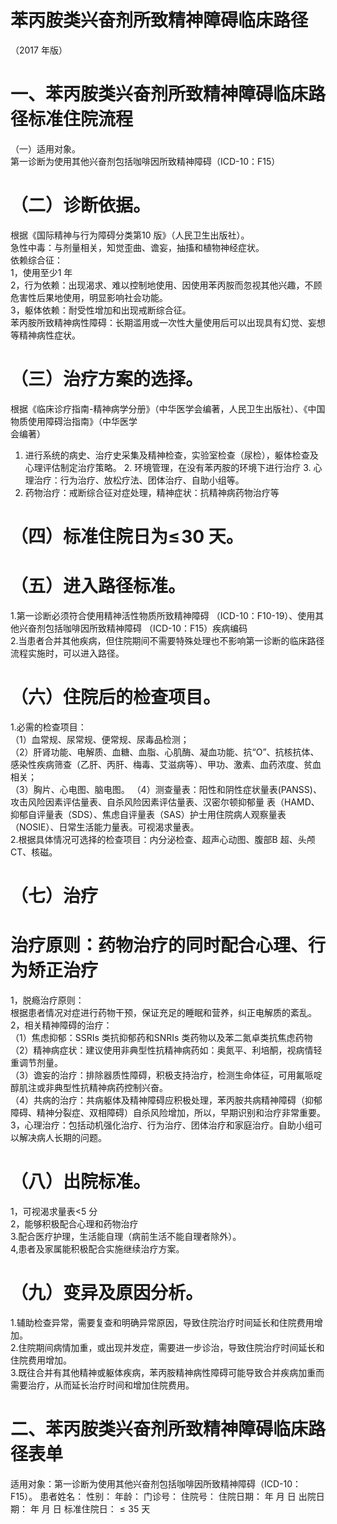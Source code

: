 # 苯丙胺类兴奋剂所致精神障碍临床路径  
（2017 年版）  
# 一、苯丙胺类兴奋剂所致精神障碍临床路径标准住院流程  
（一）适用对象。  
第一诊断为使用其他兴奋剂包括咖啡因所致精神障碍（ICD-10：F15）  
# （二）诊断依据。  
根据《国际精神与行为障碍分类第10 版》（人民卫生出版社）。  
急性中毒：与剂量相关，知觉歪曲、谵妄，抽搐和植物神经症状。  
依赖综合征：  
1，使用至少1 年  
2，行为依赖：出现渴求、难以控制地使用、因使用苯丙胺而忽视其他兴趣，不顾危害性后果地使用，明显影响社会功能。  
3，躯体依赖：耐受性增加和出现戒断综合征。  
苯丙胺所致精神病性障碍：长期滥用或一次性大量使用后可以出现具有幻觉、妄想等精神病性症状。  
# （三）治疗方案的选择。  
根据《临床诊疗指南-精神病学分册》（中华医学会编著，人民卫生出版社）、《中国物质使用障碍治指南》（中华医学  
会编著）  
1. 进行系统的病史、治疗史采集及精神检查，实验室检查（尿检），躯体检查及心理评估制定治疗策略。 2. 环境管理，在没有苯丙胺的环境下进行治疗 3. 心理治疗：行为治疗、放松疗法、团体治疗、自助小组等。  
4. 药物治疗：戒断综合征对症处理，精神症状：抗精神病药物治疗等  
# （四）标准住院日为$\leqslant\!30$ 天。  
# （五）进入路径标准。  
1.第一诊断必须符合使用精神活性物质所致精神障碍
（ICD-10：F10-19）、使用其他兴奋剂包括咖啡因所致精神障碍
（ICD-10：F15）疾病编码  
2.当患者合并其他疾病，但住院期间不需要特殊处理也不影响第一诊断的临床路径流程实施时，可以进入路径。  
# （六）住院后的检查项目。  
1.必需的检查项目：  
（1）血常规、尿常规、便常规、尿毒品检测；  
（2）肝肾功能、电解质、血糖、血脂、心肌酶、凝血功能、抗“O”、抗核抗体、感染性疾病筛查（乙肝、丙肝、梅毒、艾滋病等）、甲功、激素、血药浓度、贫血相关；  
（3）胸片、心电图、脑电图。 （4）测查量表：阳性和阴性症状量表(PANSS)、攻击风险因素评估量表、自杀风险因素评估量表、汉密尔顿抑郁量 表（HAMD、抑郁自评量表（SDS）、焦虑自评量表（SAS）护士用住院病人观察量表（NOSIE）、日常生活能力量表。可视渴求量表。  
2.根据具体情况可选择的检查项目：内分泌检查、超声心动图、腹部B 超、头颅CT、核磁。  
# （七）治疗  
# 治疗原则：药物治疗的同时配合心理、行为矫正治疗  
1，脱瘾治疗原则：  
根据患者情况对症进行药物干预，保证充足的睡眠和营养，纠正电解质的紊乱。  
2，相关精神障碍的治疗：  
（1）焦虑抑郁：SSRIs 类抗抑郁药和SNRIs 类药物以及苯二氮卓类抗焦虑药物  
（2）精神病症状：建议使用非典型性抗精神病药如：奥氮平、利培酮，视病情轻重调节剂量。  
（3）谵妄的治疗：排除器质性障碍，积极支持治疗，检测生命体征，可用氟哌啶醇肌注或非典型性抗精神病药控制兴奋。  
（4）共病的治疗：共病躯体及精神障碍应积极处理，苯丙胺共病精神障碍（抑郁障碍、精神分裂症、双相障碍）自杀风险增加，所以，早期识别和治疗非常重要。  
3，心理治疗：包括动机强化治疗、行为治疗、团体治疗和家庭治疗。自助小组可以解决病人长期的问题。  
# （八）出院标准。  
1，可视渴求量表<5 分  
2，能够积极配合心理和药物治疗  
3.配合医疗护理，生活能自理（病前生活不能自理者除外）。  
4,患者及家属能积极配合实施继续治疗方案。  
# （九）变异及原因分析。  
1.辅助检查异常，需要复查和明确异常原因，导致住院治疗时间延长和住院费用增加。  
2.住院期间病情加重，或出现并发症，需要进一步诊治，导致住院治疗时间延长和住院费用增加。  
3.既往合并有其他精神或躯体疾病，苯丙胺精神病性障碍可能导致合并疾病加重而需要治疗，从而延长治疗时间和增加住院费用。  
# 二、苯丙胺类兴奋剂所致精神障碍临床路径表单  
适用对象：第一诊断为使用其他兴奋剂包括咖啡因所致精神障碍（ICD-10：F15）。 患者姓名：                性别：     年龄：    门诊号：      住院号：       住院日期：  年  月  日    出院日期：  年  月  日       标准住院日：${\leqslant}35$ 天  
